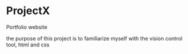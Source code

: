 # ProjectX
Portfolio website

the purpose of this project is to familiarize myself with the vision control tool, html and css

